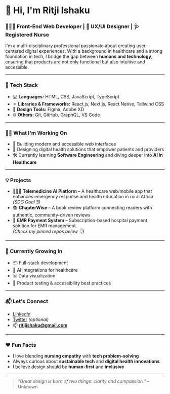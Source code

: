 # 👋 Hi, I'm Ritji Ishaku

### 🧑🏽‍💻 Front-End Web Developer | 🎨 UX/UI Designer | 🩺 Registered Nurse

I'm a multi-disciplinary professional passionate about creating user-centered digital experiences. With a background in healthcare and a strong foundation in tech, I bridge the gap between **humans and technology**, ensuring that products are not only functional but also intuitive and accessible.

---

### 🔧 Tech Stack

- 💻 **Languages:** HTML, CSS, JavaScript, TypeScript
- ⚛️ **Libraries & Frameworks:** React.js, Next.js, React Native, Tailwind CSS
- 🎨 **Design Tools:** Figma, Adobe XD
- 🌐 **Others:** Git, GitHub, GraphQL, VS Code

---

### 👷‍♂️ What I'm Working On

- 🚀 Building modern and accessible web interfaces
- 🏥 Designing digital health solutions that empower patients and providers
- 🛠 Currently learning **Software Engineering** and diving deeper into **AI in Healthcare**

---

### 💡 Projects

- 👨🏽‍⚕️ **Telemedicine AI Platform** – A healthcare web/mobile app that enhances emergency response and health education in rural Africa *(SDG Goal 3)*  
- 📚 **ChapterWise** – A book review platform connecting readers with authentic, community-driven reviews  
- 🏥 **EMR Payment System** – Subscription-based hospital payment solution for EMR management  
*(Check my pinned repos below 👇)*

---

### 🌱 Currently Growing In

- 📦 Full-stack development
- 🤖 AI integrations for healthcare
- 📊 Data visualization
- 🧪 Product testing & accessibility best practices

---

### 📬 Let's Connect

- [LinkedIn](https://www.linkedin.com/in/ritji-ishaku)
- [Twitter](https://twitter.com/yourhandle) *(optional)*
- 📫 **ritjiishaku@gmail.com**

---

### ❤️ Fun Facts

- I love blending **nursing empathy** with **tech problem-solving**
- Always curious about **sustainable tech** and **digital health innovations**
- I believe design should be **human-first** and **inclusive**

---

> _"Great design is born of two things: clarity and compassion."_ – Unknown
